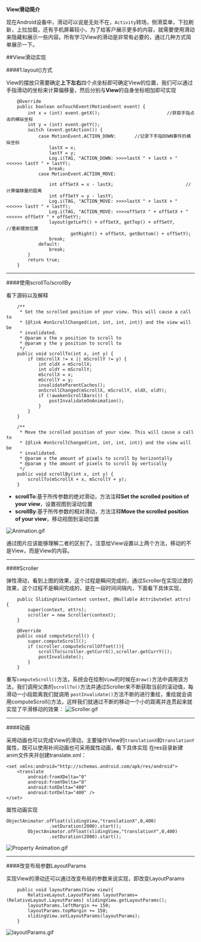 **View滑动简介**

现在Android设备中，滑动可以说是无处不在，`Activity`转场，侧滑菜单，下拉刷新，上拉加载，还有手机屏幕较小，为了给客户展示更多的内容，就需要使用滑动来隐藏和展示一些内容。所有学习View的滑动是非常有必要的，通过几种方式简单展示一下。

##View滑动实现

####1.layout()方式

View的摆放只需要确定**上下左右**四个点坐标即可确定View的位置，我们可以通过手指滑动的坐标来计算偏移量，然后分别与**View**的自身坐标相加即可实现
```
    @Override
    public boolean onTouchEvent(MotionEvent event) {
        int x = (int) event.getX();                         //获取手指点击的横纵坐标
        int y = (int) event.getY();
        switch (event.getAction()) {
            case MotionEvent.ACTION_DOWN:       //记录下手指DOWN事件的横纵坐标
                lastX = x; 
                lastY = y;
                Log.i(TAG, "ACTION_DOWN: >>>>lastX " + lastX + " <<<>>> lastY " + lastY);
                break;
            case MotionEvent.ACTION_MOVE:
               
                int offSetX = x - lastX;                           //计算偏移量的距离
                int offSetY = y - lastY;
                Log.i(TAG, "ACTION_MOVE: >>>>lastX " + lastX + " <<<>>> lastY " + lastY);
                Log.i(TAG, "ACTION_MOVE: >>>>offSetX " + offSetX + " <<<>>> offSetY " + offSetY);
                layout(getLeft() + offSetX, getTop() + offSetY,                     //重新摆放位置
                        getRight() + offSetX, getBottom() + offSetY);
                break;
            default:
                break;
        }
        return true;
    }
```

---

####使用scrollTo/scrollBy

看下源码以及解释
```
    /**
     * Set the scrolled position of your view. This will cause a call to
     * {@link #onScrollChanged(int, int, int, int)} and the view will be
     * invalidated.
     * @param x the x position to scroll to
     * @param y the y position to scroll to
     */
    public void scrollTo(int x, int y) {
        if (mScrollX != x || mScrollY != y) {
            int oldX = mScrollX;
            int oldY = mScrollY;
            mScrollX = x;
            mScrollY = y;
            invalidateParentCaches();
            onScrollChanged(mScrollX, mScrollY, oldX, oldY);
            if (!awakenScrollBars()) {
                postInvalidateOnAnimation();
            }
        }
    }

    /**
     * Move the scrolled position of your view. This will cause a call to
     * {@link #onScrollChanged(int, int, int, int)} and the view will be
     * invalidated.
     * @param x the amount of pixels to scroll by horizontally
     * @param y the amount of pixels to scroll by vertically
     */
    public void scrollBy(int x, int y) {
        scrollTo(mScrollX + x, mScrollY + y);
    }
```
- **scrollTo**:基于所传参数的绝对滑动，方法注释**Set the scrolled position of your view**，设置视图到滚动位置
- **scrollBy**:基于所传参数的相对滑动，方法注释**Move the scrolled position of your view**，移动视图到滚动位置

![Animation.gif](http://upload-images.jianshu.io/upload_images/4029647-c4858fcc172b3ef2.gif?imageMogr2/auto-orient/strip%7CimageView2/2/w/1240)

通过图片应该能够理解二者的区别了。注意给View设置以上两个方法，移动的不是View，而是View的内容。

---

####Scroller

弹性滑动，看到上图的效果，这个过程是瞬间完成的，通过Scroller在实现过渡的效果，这个过程不是瞬间完成的，是在一段时间间隔内，下面看下具体实现，
```
    public SlidingView(Context context, @Nullable AttributeSet attrs) {
        super(context, attrs);
        scroller = new Scroller(context);
    }

    @Override
    public void computeScroll() {
        super.computeScroll();
        if (scroller.computeScrollOffset()){
            scrollTo(scroller.getCurrX(),scroller.getCurrY());
            postInvalidate();
        }
    }

```

重写`computeScroll()`方法，系统会在绘制`View`的时候在`draw()`方法中调用该方法，我们调用父类的`scrollTo()`方法并通过Scroller来不断获取当前的滚动值，每滑动一小段距离我们就调用 `postInvalidate()`方法不断的进行重绘，重绘就会调用computeScroll()方法，这样我们就通过不断的移动一个小的距离并连贯起来就实现了平滑移动的效果：
![Scroller.gif](http://upload-images.jianshu.io/upload_images/4029647-b0f282a4c72fb70f.gif?imageMogr2/auto-orient/strip%7CimageView2/2/w/1240)

---

####动画

采用动画也可以完成View的滑动，主要操作VIew的`translationX`和`translationY`属性，既可以使用补间动画也可采用属性动画，看下具体实现
在res目录新建anim文件夹并创建translate.xml：
```
<set xmlns:android="http://schemas.android.com/apk/res/android">
    <translate
        android:fromXDelta="0"
        android:fromYDelta="0"
        android:toXDelta="400"
        android:toYDelta="400" />
</set>
```

属性动画实现

```
ObjectAnimator.ofFloat(slidingView,"translationX",0,400)
                .setDuration(2000).start();
        ObjectAnimator.ofFloat(slidingView,"translationY",0,400)
                .setDuration(2000).start();
```
![Property Animation.gif](http://upload-images.jianshu.io/upload_images/4029647-6aca25ac250a2e50.gif?imageMogr2/auto-orient/strip%7CimageView2/2/w/1240)

---

####改变布局参数LayoutParams

实现View的滑动还可以通过改变布局的参数来说实现，即改变LayoutParams

```
    public void layoutParams(View view){
        RelativeLayout.LayoutParams layoutParams= (RelativeLayout.LayoutParams) slidingView.getLayoutParams();
        layoutParams.leftMargin += 150;
        layoutParams.topMargin += 150;
        slidingView.setLayoutParams(layoutParams);
    }
```

![layoutParams.gif](http://upload-images.jianshu.io/upload_images/4029647-63c116edd41b02a0.gif?imageMogr2/auto-orient/strip%7CimageView2/2/w/1240)
